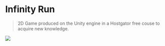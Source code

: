 # Infinity Run
> 2D Game produced on the Unity engine in a Hostgator free couse to acquire new knowledge.  



![](img/IRP1.gif)
